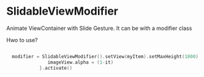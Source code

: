 # SlidableViewModifier
Animate ViewContainer with Slide Gesture. It can be with a modifier class



Hwo to use?


```kotlin

  modifier = SlidableViewModifier().setView(myItem).setMaxHeight(1800).setMinHeight(1000).setHeadRatio(0.35).setOnSlideRatioChangeListener {       
               imageView.alpha = (1-it)
            }.activate()

```

